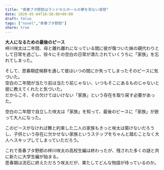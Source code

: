 ```yaml
---
title: "青春ブタ野郎はランドセルガールの夢を見ない感想"
date: 2020-05-04T16:58:06+09:00
draft: false
tags: ["novel","青春ブタ野郎"]
share: true
---
```

**大人になるための最後のピース**  
梓川咲太は二年間、母と離れ離れになっている間に彼が傷ついた妹の親代わりとして日常を過ごし、徐々にその空白の日常が満たされていくうちに「家族」を忘れてしまった。

そして、思春期症候群を通して彼はいつの間にか失ってしまったそのピースに気づいた。  
空白の二年間が当たり前は当たり前じゃない、いつもそこにあるものじゃないと彼に教えてくれたと気づいた。  
だからこそ、その欠けてはいけない「家族」という存在を取り戻す必要があった。  

空白の二年間で自立した咲太は「家族」を知って、最後のピースに「家族」が嵌って大人になった。  

このピースがなければ舞と約束した二人の家族もきっと咲太は築けないだろうし、子供という存在に欠かせない家族というステップをちゃんと踏むことなく大人へスキップしてしまっていただろう。

これで青春ブタ野郎の梓川咲太の高校生編は終わったが、残された多くの謎と共に新たに大学生編が始まる。  
思春期は流石に終えただろう咲太だが、果たしてどんな物語が待っているのか。